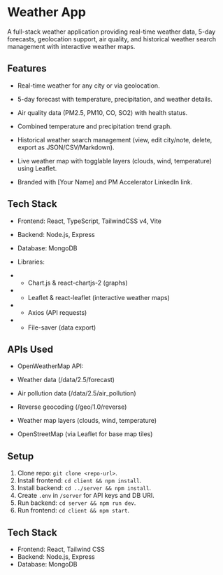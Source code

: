 # Weather App

A full-stack weather application providing real-time weather data, 5-day forecasts, geolocation support, air quality, and historical weather search management with interactive weather maps.

## Features





- Real-time weather for any city or via geolocation.



- 5-day forecast with temperature, precipitation, and weather details.



- Air quality data (PM2.5, PM10, CO, SO2) with health status.



- Combined temperature and precipitation trend graph.



- Historical weather search management (view, edit city/note, delete, export as JSON/CSV/Markdown).



- Live weather map with togglable layers (clouds, wind, temperature) using Leaflet.



- Branded with [Your Name] and PM Accelerator LinkedIn link.

## Tech Stack





- Frontend: React, TypeScript, TailwindCSS v4, Vite



- Backend: Node.js, Express



- Database: MongoDB



- Libraries:





- - Chart.js & react-chartjs-2 (graphs)



- - Leaflet & react-leaflet (interactive weather maps)



- - Axios (API requests)



- - File-saver (data export)

## APIs Used





- OpenWeatherMap API:





- Weather data (/data/2.5/forecast)



- Air pollution data (/data/2.5/air_pollution)



- Reverse geocoding (/geo/1.0/reverse)



- Weather map layers (clouds, wind, temperature)



- OpenStreetMap (via Leaflet for base map tiles)

## Setup
1. Clone repo: `git clone <repo-url>`.
2. Install frontend: `cd client && npm install`.
3. Install backend: `cd ../server && npm install`.
4. Create `.env` in `/server` for API keys and DB URI.
5. Run backend: `cd server && npm run dev`.
6. Run frontend: `cd client && npm start`.

## Tech Stack
- Frontend: React, Tailwind CSS
- Backend: Node.js, Express
- Database: MongoDB
